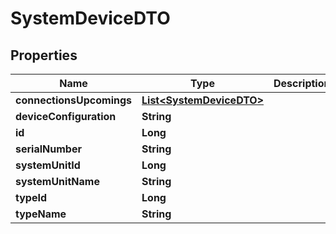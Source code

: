 # SystemDeviceDTO

## Properties
Name | Type | Description | Notes
------------ | ------------- | ------------- | -------------
**connectionsUpcomings** | [**List&lt;SystemDeviceDTO&gt;**](SystemDeviceDTO.md) |  |  [optional]
**deviceConfiguration** | **String** |  |  [optional]
**id** | **Long** |  |  [optional]
**serialNumber** | **String** |  |  [optional]
**systemUnitId** | **Long** |  |  [optional]
**systemUnitName** | **String** |  |  [optional]
**typeId** | **Long** |  |  [optional]
**typeName** | **String** |  |  [optional]
